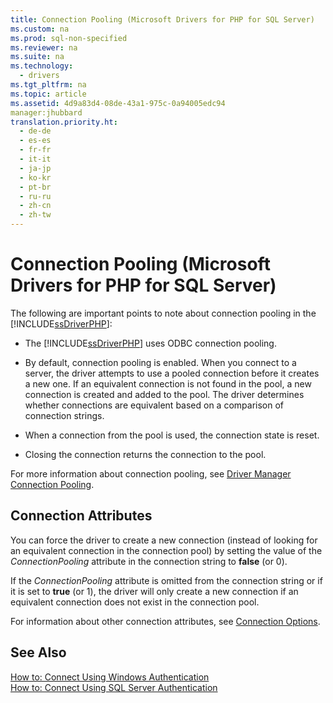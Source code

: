 ```yaml
---
title: Connection Pooling (Microsoft Drivers for PHP for SQL Server)
ms.custom: na
ms.prod: sql-non-specified
ms.reviewer: na
ms.suite: na
ms.technology: 
  - drivers
ms.tgt_pltfrm: na
ms.topic: article
ms.assetid: 4d9a83d4-08de-43a1-975c-0a94005edc94
manager:jhubbard
translation.priority.ht: 
  - de-de
  - es-es
  - fr-fr
  - it-it
  - ja-jp
  - ko-kr
  - pt-br
  - ru-ru
  - zh-cn
  - zh-tw
---
```

# Connection Pooling (Microsoft Drivers for PHP for SQL Server)
The following are important points to note about connection pooling in the [!INCLUDE[ssDriverPHP](../content/includes/ssDriverPHP_md.md)]:  
  
-   The [!INCLUDE[ssDriverPHP](../content/includes/ssDriverPHP_md.md)] uses ODBC connection pooling.  
  
-   By default, connection pooling is enabled. When you connect to a server, the driver attempts to use a pooled connection before it creates a new one. If an equivalent connection is not found in the pool, a new connection is created and added to the pool. The driver determines whether connections are equivalent based on a comparison of connection strings.  
  
-   When a connection from the pool is used, the connection state is reset.  
  
-   Closing the connection returns the connection to the pool.  
  
For more information about connection pooling, see [Driver Manager Connection Pooling](http://go.microsoft.com/fwlink/?linkid=119622).  
  
## Connection Attributes  
You can force the driver to create a new connection \(instead of looking for an equivalent connection in the connection pool\) by setting the value of the *ConnectionPooling* attribute in the connection string to **false** \(or 0\).  
  
If the *ConnectionPooling* attribute is omitted from the connection string or if it is set to **true** \(or 1\), the driver will only create a new connection if an equivalent connection does not exist in the connection pool.  
  
For information about other connection attributes, see [Connection Options](../content/Connection-Options.md).  
  
## See Also  
[How to: Connect Using Windows Authentication](../Topic/How%20to:%20Connect%20Using%20Windows%20Authentication.md)  
[How to: Connect Using SQL Server Authentication](../Topic/How%20to:%20Connect%20Using%20SQL%20Server%20Authentication.md)  
  
